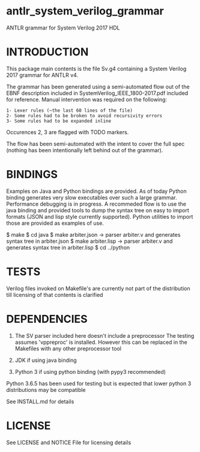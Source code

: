 # antlr_system_verilog_grammar
ANTLR grammar for System Verilog 2017 HDL


# INTRODUCTION

This package main contents is the file Sv.g4 containing a 
System Verilog 2017 grammar for ANTLR v4.

The grammar has been generated using a semi-automated flow out of the
EBNF description included in SystemVerilog_IEEE_1800-2017.pdf included
for reference. Manual intervention was required on the following:

    1- Lexer rules (~the last 60 lines of the file)
    2- Some rules had to be broken to avoid recursivity errors
    3- Some rules had to be expanded inline

Occurences 2, 3 are flagged with TODO markers.

The flow has been semi-automated with the intent to cover the full
spec (nothing has been intentionally left behind out of the grammar).

# BINDINGS

Examples on Java and Python bindings are provided. As of today Python
binding generates very slow executables over such a large grammar.
Performance debugging is in progress. A recommeded flow is to use
the java binding and provided tools to dump the syntax tree on easy 
to import formats (JSON and lisp style currently supported). Python 
utilities to import those are provided as examples of use.

$ make
$ cd java
$ make arbiter.json   -> parser arbiter.v and generates syntax tree in arbiter.json
$ make arbiter.lisp   -> parser arbiter.v and generates syntax tree in arbiter.lisp
$ cd ../python

# TESTS

Verilog files invoked on Makefile's are currently not part of the distribution
till licensing of that contents is clarified

# DEPENDENCIES

1) The SV parser included here doesn't include a preprocessor
The testing assumes 'vppreproc' is installed. However this can
be replaced in the Makefiles with any other preprocessor tool

2) JDK if using java binding

3) Python 3 if using python binding (with pypy3 recommended)

Python 3.6.5 has been used for testing but is expected that lower
python 3 distributions may be compatible

See INSTALL.md for details

# LICENSE

See LICENSE and NOTICE File for licensing details

